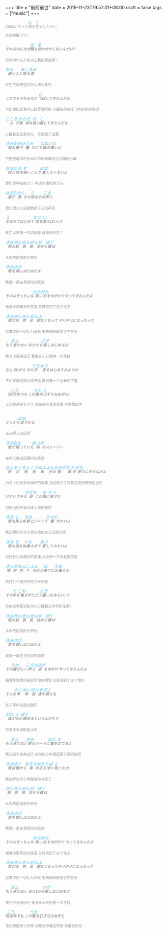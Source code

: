 +++
title = "前前前世"
date = 2019-11-23T19:57:01+08:00
draft = false
tags = ["music"]
+++
<div style="font-size:0.7rem;color:#999">
##### やっと<ruby>眼<rt style="font-size:0.8rem;color: #87CEEB">め</rt></ruby>を<ruby>覚<rt style="font-size:0.8rem;color: #87CEEB">さ</rt></ruby>ましたかい　

总算睡醒了吗？
##### それなのになぜ<ruby>眼<rt style="font-size:0.8rem;color: #87CEEB">め</rt></ruby>も<ruby>合<rt style="font-size:0.8rem;color: #87CEEB">あ</rt></ruby>わせやしないんだい?
可你为什么不肯对上我的视线呢？
##### <ruby>遅<rt style="font-size:0.8rem;color: #87CEEB">おそ</rt></ruby>いよと<ruby>怒<rt style="font-size:0.8rem;color: #87CEEB">おこ</rt></ruby>る<ruby>君<rt style="font-size:0.8rem;color: #87CEEB">きみ</rt></ruby>
你生气地责怪我怎么那么晚到
##### これでもやれるだけ <ruby>飞<rt style="font-size:0.8rem;color: #87CEEB">と</rt></ruby>ばしてきたんだよ
可即便如此我也已经尽我所能 以最快的速度飞奔到你的身边
##### <ruby>心<rt style="font-size:0.8rem;color: #87CEEB">こころ</rt></ruby>が<ruby>身体<rt style="font-size:0.8rem;color: #87CEEB">からだ</rt></ruby>を<ruby>追<rt style="font-size:0.8rem;color: #87CEEB">お</rt></ruby>い<ruby>越<rt style="font-size:0.8rem;color: #87CEEB">こ</rt></ruby>してきたんだよ
心脏甚至比身体先一步抵达了这里
##### <ruby>君<rt style="font-size:0.8rem;color: #87CEEB">きみ</rt></ruby>の<ruby>髪<rt style="font-size:0.8rem;color: #87CEEB">かみ</rt></ruby>や<ruby>瞳<rt style="font-size:0.8rem;color: #87CEEB">ひとみ</rt></ruby>だけで<ruby>胸<rt style="font-size:0.8rem;color: #87CEEB">むね</rt></ruby>が<ruby>痛<rt style="font-size:0.8rem;color: #87CEEB">いた</rt></ruby>いよ
只是望着你的发丝和你的眼眸就让我痛彻心扉
##### <ruby>同<rt style="font-size:0.8rem;color: #87CEEB">おな</rt></ruby>じ<ruby>时<rt style="font-size:0.8rem;color: #87CEEB">とき</rt></ruby>を<ruby>吸<rt style="font-size:0.8rem;color: #87CEEB">す</rt></ruby>いこんで <ruby>离<rt style="font-size:0.8rem;color: #87CEEB">はな</rt></ruby>したくないよ
想和你呼吸在当下 再也不想和你分开
##### <ruby>遥<rt style="font-size:0.8rem;color: #87CEEB">はる</rt></ruby>か<ruby>昔<rt style="font-size:0.8rem;color: #87CEEB">むかし</rt></ruby>から<ruby>知<rt style="font-size:0.8rem;color: #87CEEB">し</rt></ruby>るその<ruby>声<rt style="font-size:0.8rem;color: #87CEEB">こえ</rt></ruby>に
很久很久以前就熟稔于心的声音
##### <ruby>生<rt style="font-size:0.8rem;color: #87CEEB">う</rt></ruby>まれてはじめて <ruby>何<rt style="font-size:0.8rem;color: #87CEEB">なに</rt></ruby>を<ruby>言<rt style="font-size:0.8rem;color: #87CEEB">い</rt></ruby>えばいい?
有生以来第一次烦恼着 该如何回应？
##### <ruby>君<rt style="font-size:0.8rem;color: #87CEEB">きみ</rt></ruby>の<ruby>前前前世<rt style="font-size:0.8rem;color: #87CEEB">ぜんぜんぜんせ</rt></ruby>から<ruby>僕<rt style="font-size:0.8rem;color: #87CEEB">ぼく</rt></ruby>は
从你的前前前世开始
##### <ruby>君<rt style="font-size:0.8rem;color: #87CEEB">きみ</rt></ruby>を<ruby>探<rt style="font-size:0.8rem;color: #87CEEB">さが</rt></ruby>しはじめたよ
 我就一直在寻找你的踪迹
##### そのぶきっちょな <ruby>笑<rt style="font-size:0.8rem;color: #87CEEB">わら</rt></ruby>い<ruby>方<rt style="font-size:0.8rem;color: #87CEEB">かた</rt></ruby>をめがけてやってきたんだよ
循着你那笨拙的笑容 总算找到了这个地方
##### <ruby>君<rt style="font-size:0.8rem;color: #87CEEB">きみ</rt></ruby>が<ruby>全然全部<rt style="font-size:0.8rem;color: #87CEEB">ぜんぜんぜんぶ</rt></ruby>なくなって チリヂリになったって
就算你的一切化为乌有 支离破碎散落世界各处

##### もう<ruby>迷<rt style="font-size:0.8rem;color: #87CEEB">まよ</rt></ruby>わない またから<ruby>探<rt style="font-size:0.8rem;color: #87CEEB">さが</rt></ruby>しはじめるさ
我也不会再迷茫 我会从头开始再一次寻找
##### むしろ0から また<ruby>宇宙<rt style="font-size:0.8rem;color: #87CEEB">うちゅう</rt></ruby>をはじめてみようか
不如说就这样从零开始 再创造一个全新的宇宙

#### （何<ruby>光<rt style="font-size:0.8rem;color: #87CEEB">こう</rt></ruby>年でも この<ruby>歌<rt style="font-size:0.8rem;color: #87CEEB">うた</rt></ruby>を<ruby>口<rt style="font-size:0.8rem;color: #87CEEB">く</rt></ruby>ずさみながら）
无论跨越多少光年 我都会哼着这首歌 再度找到你
<br>
<br>

##### どっから<ruby>话<rt style="font-size:0.8rem;color: #87CEEB">はな</rt></ruby>すかな
该从哪儿说起呢 
##### <ruby>君<rt style="font-size:0.8rem;color: #87CEEB">きみ</rt></ruby>が<ruby>眠<rt style="font-size:0.8rem;color: #87CEEB">ねむ</rt></ruby>っていた<ruby>间<rt style="font-size:0.8rem;color: #87CEEB">あいだ</rt></ruby>のストーリー
在你沉睡这段期间的故事
##### <ruby>何亿<rt style="font-size:0.8rem;color: #87CEEB">なんおく </rt></ruby><ruby>何光年<rt style="font-size:0.8rem;color: #87CEEB">なんこうねん</rt></ruby><ruby>分<rt style="font-size:0.8rem;color: #87CEEB">ぶん</rt></ruby>の<ruby>物语<rt style="font-size:0.8rem;color: #87CEEB">ものがたり</rt></ruby>を <ruby>语<rt style="font-size:0.8rem;color: #87CEEB">がた</rt></ruby>りにきたんだよ
历经上亿光年所编织的故事 我就是为了将其述说而来到这里的
##### けどいざその<ruby>姿<rt style="font-size:0.8rem;color: #87CEEB">すがた</rt></ruby>この<ruby>眼<rt style="font-size:0.8rem;color: #87CEEB">め</rt></ruby>に<ruby>映<rt style="font-size:0.8rem;color: #87CEEB">うつ</rt></ruby>すと
但是当你的身影映入我的眼帘
##### <ruby>君<rt style="font-size:0.8rem;color: #87CEEB">きみ</rt></ruby>も<ruby>知<rt style="font-size:0.8rem;color: #87CEEB">し</rt></ruby>らぬ<ruby>君<rt style="font-size:0.8rem;color: #87CEEB">きみ</rt></ruby>とジャレて<ruby>戯<rt style="font-size:0.8rem;color: #87CEEB">たわむ</rt></ruby>れたいよ
我却想和你也不曾知晓的自己说笑玩闹
##### <ruby>君<rt style="font-size:0.8rem;color: #87CEEB">きみ</rt></ruby>の<ruby>消<rt style="font-size:0.8rem;color: #87CEEB">き</rt></ruby>えぬ<ruby>痛<rt style="font-size:0.8rem;color: #87CEEB">いた</rt></ruby>みまで <ruby>爱<rt style="font-size:0.8rem;color: #87CEEB">あい</rt></ruby>してみたいよ
包括长久纠缠你的苦痛 我也想一并地爱惜包容
##### <ruby>银河<rt style="font-size:0.8rem;color: #87CEEB">ぎんが</rt></ruby><ruby>何个分<rt style="font-size:0.8rem;color: #87CEEB">なんこぶん</rt></ruby>かの<ruby>果<rt style="font-size:0.8rem;color: #87CEEB">は</rt></ruby>てに<ruby>出逢<rt style="font-size:0.8rem;color: #87CEEB">であ</rt></ruby>えた 
跨过几个银河终在尽头相逢
##### その<ruby>手<rt style="font-size:0.8rem;color: #87CEEB">て</rt></ruby>を<ruby>壊<rt style="font-size:0.8rem;color: #87CEEB">こわ</rt></ruby>さずにどう<ruby>握<rt style="font-size:0.8rem;color: #87CEEB">にぎ</rt></ruby>ったならいい?
你的双手我该如何小心翼翼又牢牢抓住呢?
##### <ruby>君<rt style="font-size:0.8rem;color: #87CEEB">きみ</rt></ruby>の<ruby>前前前世<rt style="font-size:0.8rem;color: #87CEEB">ぜんぜんぜんせ</rt></ruby>から<ruby>僕<rt style="font-size:0.8rem;color: #87CEEB">ぼく</rt></ruby>は
从你的前前前世开始 
##### <ruby>君<rt style="font-size:0.8rem;color: #87CEEB">きみ</rt></ruby>を<ruby>探<rt style="font-size:0.8rem;color: #87CEEB">さが</rt></ruby>しはじめたよ
我就一直在寻找你的踪迹
##### その<ruby>騒<rt style="font-size:0.8rem;color: #87CEEB">さわ</rt></ruby>がしい<ruby>声<rt style="font-size:0.8rem;color: #87CEEB">こえ</rt></ruby>と<ruby>涙<rt style="font-size:0.8rem;color: #87CEEB">なみだ</rt></ruby>をめがけ やってきたんだよ
循着那喧嚣的噪音和你的眼泪 总算找到了这个地方
##### そんな<ruby>革命<rt style="font-size:0.8rem;color: #87CEEB">かくめい</rt></ruby><ruby>前夜<rt style="font-size:0.8rem;color: #87CEEB">ぜんや</rt></ruby>の<ruby>僕<rt style="font-size:0.8rem;color: #87CEEB">ぼく</rt></ruby>らを
处于革命前夜的我们
##### <ruby>谁<rt style="font-size:0.8rem;color: #87CEEB">だれ</rt></ruby>が<ruby>止<rt style="font-size:0.8rem;color: #87CEEB">と</rt></ruby>の<ruby>僕<rt style="font-size:0.8rem;color: #87CEEB">ぼく</rt></ruby>めるというんだろう
你说还有谁能阻止呢
##### もう<ruby>迷<rt style="font-size:0.8rem;color: #87CEEB">まよ</rt></ruby>わない<ruby>君<rt style="font-size:0.8rem;color: #87CEEB">きみ</rt></ruby>のハートに<ruby>旗<rt style="font-size:0.8rem;color: #87CEEB">はた</rt></ruby>を<ruby>立<rt style="font-size:0.8rem;color: #87CEEB">た</rt></ruby>てるよ
我已经不会再迷茫 在你的心中竖起属于我的旗帜
##### <ruby>君<rt style="font-size:0.8rem;color: #87CEEB">きみ</rt></ruby>は<ruby>僕<rt style="font-size:0.8rem;color: #87CEEB">ぼく</rt></ruby>から<ruby>谛<rt style="font-size:0.8rem;color: #87CEEB">あきら</rt></ruby>め<ruby>方<rt style="font-size:0.8rem;color: #87CEEB">かた</rt></ruby>を<ruby>夺<rt style="font-size:0.8rem;color: #87CEEB">うば</rt></ruby>い<ruby>取<rt style="font-size:0.8rem;color: #87CEEB">と</rt></ruby>ったの
我放弃的念头早就被你夺走了
##### <ruby>前前前世<rt style="font-size:0.8rem;color: #87CEEB">ぜんぜんぜんせ</rt></ruby>から<ruby>僕<rt style="font-size:0.8rem;color: #87CEEB">ぼく</rt></ruby>は
从你的前前前世开始
##### <ruby>君<rt style="font-size:0.8rem;color: #87CEEB">きみ</rt></ruby>を<ruby>探<rt style="font-size:0.8rem;color: #87CEEB">さが</rt></ruby>しはじめたよ
 我就一直在寻找你的踪迹
##### そのぶきっちょな <ruby>笑<rt style="font-size:0.8rem;color: #87CEEB">わら</rt></ruby>い<ruby>方<rt style="font-size:0.8rem;color: #87CEEB">かた</rt></ruby>をめがけて やってきたんだよ
循着你那笨拙的笑容 总算找到了这个地方

##### <ruby>君<rt style="font-size:0.8rem;color: #87CEEB">きみ</rt></ruby>が<ruby>全然全部<rt style="font-size:0.8rem;color: #87CEEB">ぜんぜんぜんぶ</rt></ruby>なくなってチリヂリになったって
就算你的一切化为乌有 支离破碎散落世界各处

##### もう<ruby>迷<rt style="font-size:0.8rem;color: #87CEEB">まよ</rt></ruby>わない また1から<ruby>探<rt style="font-size:0.8rem;color: #87CEEB">さが</rt></ruby>しはじめるさ
我也不会再迷茫 我会从头开始再一次寻找
#### 何<ruby>光<rt style="font-size:0.8rem;color: #87CEEB">こう</rt></ruby>年でも この<ruby>歌<rt style="font-size:0.8rem;color: #87CEEB">うた</rt></ruby>を口ずさみながら
无论跨越多少光年 我都会哼着这首歌 再度找到你